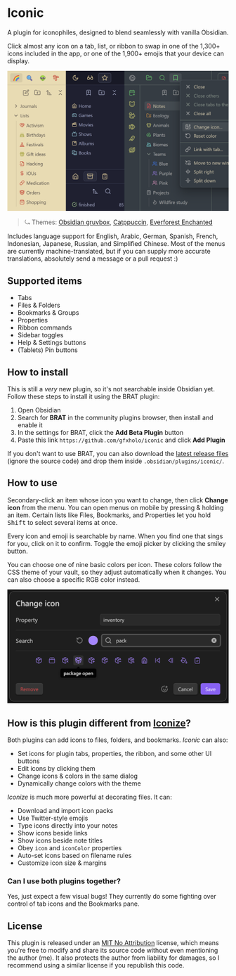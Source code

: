 # Iconic

A plugin for iconophiles, designed to blend seamlessly with vanilla Obsidian.

Click almost any icon on a tab, list, or ribbon to swap in one of the 1,300+ icons included in the app, or one of the 1,900+ emojis that your device can display.

![Banner](banner.webp)

> ⤿ Themes: [Obsidian gruvbox](https://github.com/insanum/obsidian_gruvbox), [Catppuccin](https://github.com/catppuccin/obsidian), [Everforest Enchanted](https://github.com/FireIsGood/obsidian-everforest-enchanted)

Includes language support for English, Arabic, German, Spanish, French, Indonesian, Japanese, Russian, and Simplified Chinese.
Most of the menus are currently machine-translated, but if you can supply more accurate translations, absolutely send a message or a pull request :)

## Supported items

- Tabs
- Files & Folders
- Bookmarks & Groups
- Properties
- Ribbon commands
- Sidebar toggles
- Help & Settings buttons
- (Tablets) Pin buttons

## How to install

This is still a *very* new plugin, so it's not searchable inside Obsidian yet. Follow these steps to install it using the BRAT plugin:

1. Open Obsidian
2. Search for **BRAT** in the community plugins browser, then install and enable it
3. In the settings for BRAT, click the **Add Beta Plugin** button
4. Paste this link `https://github.com/gfxholo/iconic` and click **Add Plugin**

If you don't want to use BRAT, you can also download the [latest release files](https://github.com/gfxholo/iconic/releases) (ignore the source code) and drop them inside `.obsidian/plugins/iconic/`.

## How to use

Secondary-click an item whose icon you want to change, then click **Change icon** from the menu. You can open menus on mobile by pressing & holding an item. Certain lists like Files, Bookmarks, and Properties let you hold <kbd>Shift</kbd> to select several items at once.

Every icon and emoji is searchable by name. When you find one that sings for you, click on it to confirm. Toggle the emoji picker by clicking the smiley button.

You can choose one of nine basic colors per icon. These colors follow the CSS theme of your vault, so they adjust automatically when it changes. You can also choose a specific RGB color instead.

![Icon picker](picker.webp)

## How is this plugin different from [Iconize](https://github.com/FlorianWoelki/obsidian-iconize)?

Both plugins can add icons to files, folders, and bookmarks. *Iconic* can also:

- Set icons for plugin tabs, properties, the ribbon, and some other UI buttons
- Edit icons by clicking them
- Change icons & colors in the same dialog
- Dynamically change colors with the theme

*Iconize* is much more powerful at decorating files. It can:

- Download and import icon packs
- Use Twitter-style emojis
- Type icons directly into your notes
- Show icons beside links
- Show icons beside note titles
- Obey `icon` and `iconColor` properties
- Auto-set icons based on filename rules
- Customize icon size & margins

### Can I use both plugins together?

Yes, just expect a few visual bugs! They currently do some fighting over control of tab icons and the Bookmarks pane.

## License

This plugin is released under an [MIT No Attribution](https://choosealicense.com/licenses/mit-0/) license, which means you're free to modify and share its source code without even mentioning the author (me). It also protects the author from liability for damages, so I recommend using a similar license if you republish this code.
